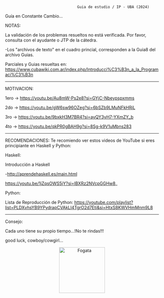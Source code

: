                                      Guia de estudio / IP - UBA (2024)


Guía en Constante Cambio...

NOTAS:

La validación de los problemas resueltos no está verificada. Por favor, consulta con el ayudante o JTP de la cátedra.

-Los "archivos de texto" en el cuadro princial, corresponden a la Guia8 del archivo Guias.

Parciales y Guias resueltas en: https://www.cubawiki.com.ar/index.php/Introducci%C3%B3n_a_la_Programaci%C3%B3n

---------------------------------------------------------------------------------------------------------------
MOTIVACION:

1ero -> https://youtu.be/Au8mW-Ps2e8?si=GYjC-Nbeypspxmms

2do -> https://youtu.be/gW6sw96OZeg?si=6bSZb9LMuNFkHRiL 

3ro ->  https://youtu.be/9bxkH3M7BR4?si=ayQY3yH7-YXmZY_b 

4to -> https://youtu.be/qkPR0gBAH9g?si=8Sg-k9V1uMbns283 

---------------------------------------------------------------------------------------------------------------
RECOMENDACIONES:
Te recomiendo ver estos videos de YouTube si eres principiante en Haskell y Python:

Haskell:

Introducción a Haskell

-http://aprendehaskell.es/main.html

https://youtu.be/1jZqsOWS5jY?si=IBXRz2NVcpGGHw8_

Python:

Lista de Reproducción de Python:
https://youtube.com/playlist?list=PLDXvhsYB9YPydrapCVAkLI4TgrO2d7Eti&si=HtxS8KWVHmMnm9L8

---------------------------------------------------------------------------------------------------------------
Consejo:

Cada uno tiene su propio tiempo...!No te rindas!!!

good luck, cowboy/cowgirl...
<div align="center">
  <img alt="Fogata" src="https://user-images.githubusercontent.com/74038190/213911110-aedbef38-a29f-4b6b-a65c-11608b4f75a5.gif" width="150" >
</div>